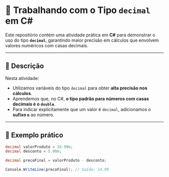# 📘 Trabalhando com o Tipo `decimal` em C#

Este repositório contém uma atividade prática em **C#** para demonstrar o uso do tipo **`decimal`**, garantindo maior precisão em cálculos que envolvem valores numéricos com casas decimais.

---

## 📌 Descrição
Nesta atividade:
- Utilizamos variáveis do tipo `decimal` para obter **alta precisão nos cálculos**.
- Aprendemos que, no C#, **o tipo padrão para números com casas decimais é o `double`**.
- Para indicar explicitamente que um valor é `decimal`, adicionamos o **sufixo `m`** ao número.

---

## 🧠 Exemplo prático
```csharp
decimal valorProduto = 19.99m;
decimal desconto = 5.00m;

decimal precoFinal = valorProduto - desconto;

Console.WriteLine(precoFinal); // Saída: 14.99
